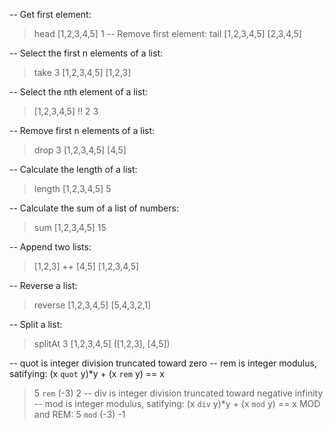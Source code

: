 -- Get first element:
> head [1,2,3,4,5]
1
-- Remove first element:
> tail [1,2,3,4,5]
[2,3,4,5]

-- Select the first n elements of a list:
> take 3 [1,2,3,4,5]
[1,2,3]

-- Select the nth element of a list:
> [1,2,3,4,5] !! 2
3

-- Remove first n elements of a list:
> drop 3 [1,2,3,4,5]
[4,5]

-- Calculate the length of a list:
> length [1,2,3,4,5]
5

-- Calculate the sum of a list of numbers:
> sum [1,2,3,4,5]
15

-- Append two lists:
> [1,2,3] ++ [4,5]
[1,2,3,4,5]

-- Reverse a list:
> reverse [1,2,3,4,5]
[5,4,3,2,1]

-- Split a list:
> splitAt 3 [1,2,3,4,5]
([1,2,3], [4,5])

-- quot is integer division truncated toward zero
-- rem is integer modulus, satifying: (x `quot` y)*y + (x `rem` y) == x
> 5 `rem` (-3)
2
-- div is integer division truncated toward negative infinity
-- mod is integer modulus, satifying: (x `div` y)*y + (x `mod` y) == x
MOD and REM: 
> 5 `mod` (-3)
-1


